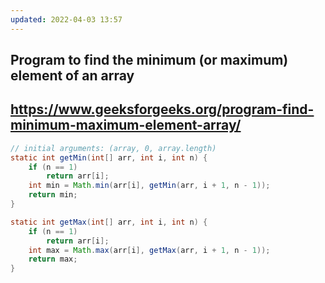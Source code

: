 ```yaml
---
updated: 2022-04-03 13:57
---
```

## Program to find the minimum (or maximum) element of an array
## https://www.geeksforgeeks.org/program-find-minimum-maximum-element-array/

```java
// initial arguments: (array, 0, array.length)
static int getMin(int[] arr, int i, int n) {
	if (n == 1)
		return arr[i];
	int min = Math.min(arr[i], getMin(arr, i + 1, n - 1));
	return min;
}

static int getMax(int[] arr, int i, int n) {
	if (n == 1)
		return arr[i];
	int max = Math.max(arr[i], getMax(arr, i + 1, n - 1));
	return max;
}
```
